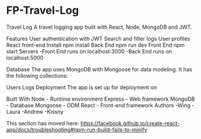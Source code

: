 # FP-Travel-Log


Travel Log
A travel logging app built with React, Node, MongoDB and JWT.

Features
User authentication with JWT
Search and filter logs
User profiles
React front-end
Install
npm install
Back End
npm run dev
Front End
npm start
Servers
-Front End runs on localhost:3000 -Back End runs on localhost:5000

Database
The app uses MongoDB with Mongoose for data modeling. It has the following collections:

Users
Logs
Deployment
The app is set up for deployment on

Built With
Node - Runtime environment
Express - Web framework
MongoDB - Database
Mongoose - ODM
React - Front-end framework
Authors
-Wing -Laura -Andrew -Kissny

This section has moved here: https://facebook.github.io/create-react-app/docs/troubleshooting#npm-run-build-fails-to-minify
